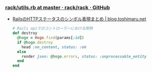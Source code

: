 ### [rack/utils.rb at master · rack/rack · GitHub](https://github.com/rack/rack/blob/master/lib/rack/utils.rb)
  - [RailsのHTTPステータスのシンボル表現まとめ | blog.toshimaru.net](https://blog.toshimaru.net/rails-http-status-symbols/)
    ~~~ruby
    # Rails apiでのコントローラーにおける用例
    def destroy
      @hoge = Hoge.find(params[:id])
      if @hoge.destroy
        head :no_content, status: :ok
      else
        render json: @hoge.errors, status: :unprocessable_entity
      end
    end
    ~~~
